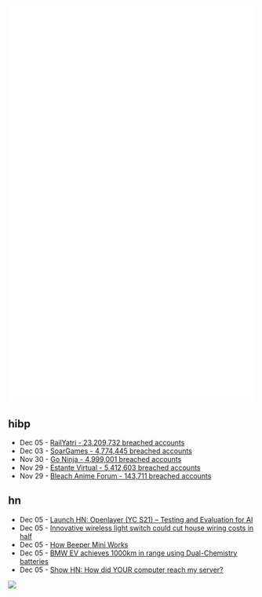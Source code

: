![Metrics](https://raw.githubusercontent.com/phixion/phixion/master/metrics.svg)

## hibp

<!--
for https://github.com/phixion/phixion/blob/main/.github/workflows/feeds.yml
-->
<!--START_SECTION:haveibeenpwnd-->
- Dec 05 - [RailYatri - 23,209,732 breached accounts](https://haveibeenpwned.com/PwnedWebsites#RailYatri)
- Dec 03 - [SoarGames - 4,774,445 breached accounts](https://haveibeenpwned.com/PwnedWebsites#SoarGames)
- Nov 30 - [Go Ninja - 4,999,001 breached accounts](https://haveibeenpwned.com/PwnedWebsites#GoNinja)
- Nov 29 - [Estante Virtual - 5,412,603 breached accounts](https://haveibeenpwned.com/PwnedWebsites#EstanteVirtual)
- Nov 29 - [Bleach Anime Forum - 143,711 breached accounts](https://haveibeenpwned.com/PwnedWebsites#BleachAnime)
<!--END_SECTION:haveibeenpwnd-->

## hn

<!--
for https://github.com/phixion/phixion/blob/main/.github/workflows/feeds.yml
-->
<!--START_SECTION:hn-->
- Dec 05 - [Launch HN: Openlayer (YC S21) – Testing and Evaluation for AI](https://news.ycombinator.com/item?id=38532593)
- Dec 05 - [Innovative wireless light switch could cut house wiring costs in half](https://www.ualberta.ca/folio/2023/11/innovative-light-switch-could-cut-house-wiring-costs-in-half.html)
- Dec 05 - [How Beeper Mini Works](https://blog.beeper.com/p/how-beeper-mini-works)
- Dec 05 - [BMW EV achieves 1000km in range using Dual-Chemistry batteries](https://www.forbes.com/sites/samabuelsamid/2023/11/30/our-next-energy-dual-chemistry-battery-achieves-over-600-mile-range/)
- Dec 05 - [Show HN: How did YOUR computer reach my server?](https://how-did-i-get-here.net/)
<!--END_SECTION:hn-->

<!--
for https://yhype.me
-->
![](https://hit.yhype.me/github/profile?user_id=13013670)

